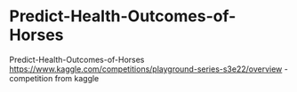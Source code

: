# Predict-Health-Outcomes-of-Horses
Predict-Health-Outcomes-of-Horses
https://www.kaggle.com/competitions/playground-series-s3e22/overview - competition from kaggle
